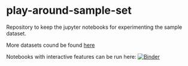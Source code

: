 # play-around-sample-set
Repository to keep the jupyter notebooks for experimenting the sample dataset.

More datasets cound be found [here](https://github.com/KevinRoitero/crowdsourcingTruthfulness)

Notebooks with interactive features can be run here: [![Binder](https://mybinder.org/badge_logo.svg)](https://mybinder.org/v2/gh/EyeofBeholder-NLeSC/play-around-sample-set/main?labpath=notebooks%2Finput_data_vis.ipynb)
